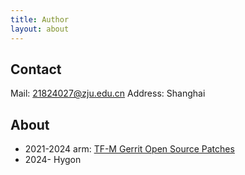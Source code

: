 ```yaml
---
title: Author
layout: about
---
```


## Contact

Mail: 21824027@zju.edu.cn
Address: Shanghai

## About

- 2021-2024 arm: [TF-M Gerrit Open Source Patches](https://review.trustedfirmware.org/q/owner:jianliang.shen@arm.com)
- 2024- Hygon
